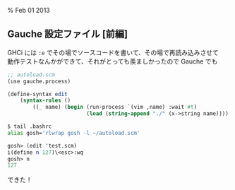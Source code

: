 % Feb 01 2013

## Gauche 設定ファイル [前編]

GHCi には `:e` でその場でソースコードを書いて、その場で再読み込みさせて  
動作テストなんかができて、それがとっても羨ましかったので Gauche でも

```scheme
;; autoload.scm
(use gauche.process)

(define-syntax edit
    (syntax-rules ()
        ((_ name) (begin (run-process `(vim ,name) :wait #t)
                         (load (string-append "./" (x->string name)))) )))
```

```bash
$ tail .bashrc
alias gosh='rlwrap gosh -l ~/autoload.scm'
```

```scheme
gosh> (edit 'test.scm)
i(define n 127)\<esc>:wq
gosh> n
127
```

できた！

